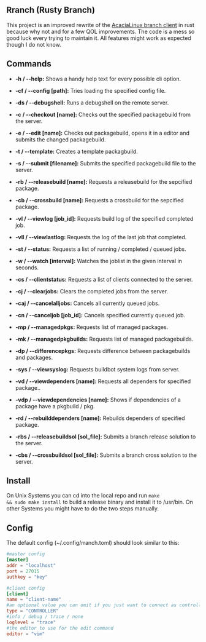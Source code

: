 ## Rranch (Rusty Branch)

This project is an improved rewrite of the [AcaciaLinux branch client](https://github.com/AcaciaLinux/branch) in rust because why not and for a few QOL improvements. The code is a mess so good luck every trying to maintain it. All features might work as expected though I do not know.



## Commands

* **-h / --help:** Shows a handy help text for every possible cli option.

* **-cf / --config [path]:** Tries loading the specified config file.

* **-ds / --debugshell:** Runs a debugshell on the remote server.

* **-c / --checkout [name]:** Checks out the specified packagebuild from the server.

* **-e / --edit [name]:** Checks out packagebuild, opens it in a editor and submits the changed packagebuild.

* **-t / --template:** Creates a template packagbuild.

* **-s / --submit [filename]:** Submits the specified packagebuild file to the server.

* **-rb / --releasebuild [name]:** Requests a releasebuild for the sepcified package.

* **-cb / --crossbuild [name]:** Requests a crossbuild for the sepcified package.

* **-vl / --viewlog [job_id]:** Requests build log of the specified completed job.

* **-vll / --viewlastlog:** Requests the log of the last job that completed.

* **-st / --status:** Requests a list of running / completed / queued jobs.

* **-w / --watch [interval]:** Watches the joblist in the given interval in seconds.

* **-cs / --clientstatus:** Requests a list of clients connected to the server.

* **-cj / --clearjobs:** Clears the completed jobs from the server.

* **-caj / --cancelalljobs:** Cancels all currently queued jobs.

* **-cn / --canceljob [job_id]:** Cancels specified currently queued job.

* **-mp / --managedpkgs:** Requests list of managed packages.

* **-mk / --managedpkgbuilds:** Requests list of managed packagebuilds.

* **-dp / --differencepkgs:** Requests difference between packagebuilds and packages.

* **-sys / --viewsyslog:** Requests buildbot system logs from server.

* **-vd / --viewdependers [name]:** Requests all dependers for specified package..

* **-vdp / --viewdependencies [name]:** Shows if dependencies of a package have a pkgbuild / pkg.

* **-rd / --rebuilddependers [name]:** Rebuilds dependers of specified package.

* **-rbs / --releasebuildsol [sol_file]:** Submits a branch release solution to the server.

* **-cbs / --crossbuildsol [sol_file]:** Submits a branch cross solution to the server.

## Install

On Unix Systems you can cd into the local repo and run <code>make && sudo make install</code> to build a release binary and install it to /usr/bin. On other Systems you might have to do the two steps manually.

## Config

The default config (~/.config/rranch.toml) should look similar to this:

```toml
#master config
[master]
addr = "localhost"
port = 27015
authkey = "key"

#client config
[client]
name = "client-name"
#an optional value you can omit if you just want to connect as controller
type = "CONTROLLER"
#info / debug / trace / none
loglevel = "trace"
#the editor to use for the edit command
editor = "vim"
```
